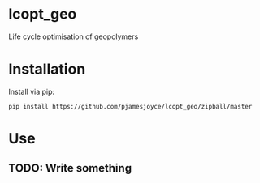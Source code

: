 # lcopt_geo
Life cycle optimisation of geopolymers

# Installation

Install via pip:
```
pip install https://github.com/pjamesjoyce/lcopt_geo/zipball/master
```

# Use

## TODO: Write something

